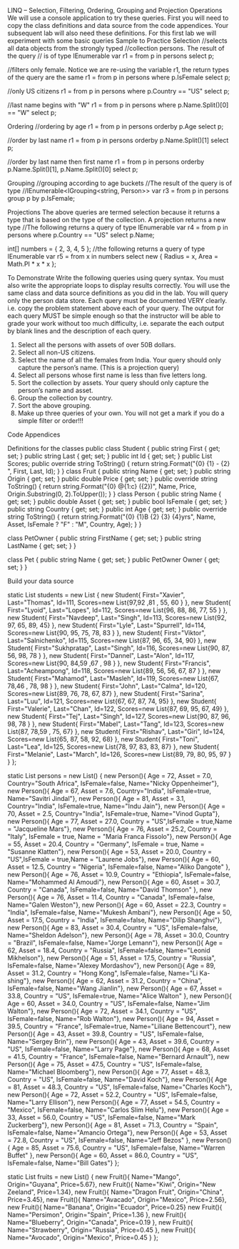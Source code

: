 LINQ – Selection, Filtering, Ordering, Grouping and Projection Operations
We will use a console application to try these queries. First you will need to copy the class definitions and data source from the code appendices. Your subsequent lab will also need these definitions.
For this first lab we will experiment with some basic queries
Sample to Practice
Selection
//selects all data objects from the strongly typed 
//collection persons. The result of the query
// is of type IEnumerable<Person>
var r1 = from p in persons select p;

//filters only female. Notice we are re-using the variable r1, the return types of the query are the same
r1 = from p in persons where p.IsFemale select p;

//only US citizens
r1 = from p in persons where p.Country == "US" select p;

//last name begins with "W"
r1 = from p in persons where p.Name.Split()[0] == "W" select p;

Ordering
//ordering by age
r1 = from p in persons orderby p.Age select p;

//order by last name
r1 = from p in persons orderby p.Name.Split()[1] select p;

//order by last name then first name
r1 = from p in persons orderby p.Name.Split()[1], p.Name.Split()[0] select p;

Grouping
//grouping according to age buckets
//The result of the query is of type
//IEnumerable<IGrouping<string, Person>>
var r3 = from p in persons
  group p by p.IsFemale;

Projections
The above queries are termed selection because it returns a type that is based on the type of the collection. A projection returns a new type
//The following returns a query of type IEnumerable<string>
var r4 =
  from p in persons
  where p.Country == "US"
  select p.Name;

int[] numbers = { 2, 3, 4, 5 };
//the following returns a query of type IEnumerable<a>
var r5 =
from x in numbers
  select new { Radius = x, Area = Math.PI * x * x };

To Demonstrate
Write the following queries using query syntax. You must also write the appropriate loops to display results correctly. You will use the same class and data source definitions as you did in the lab. You will query only the person data store. 
Each query must be documented VERY clearly. i.e. copy the problem statement above each of your query.
The output for each query MUST be simple enough so that the instructor will be able to grade your work without too much difficulty, i.e. separate the each output by blank lines and the description of each query.
1.	Select all the persons with assets of over 50B dollars.
2.	Select all non-US citizens.
3.	Select the name of all the females from India.
Your query should only capture the person’s name. (This is a projection query)
4.	Select all persons whose first name is less than five letters long.
5.	Sort the collection by assets. 
Your query should only capture the person’s name and asset.
6.	Group the collection by country.
7.	Sort the above grouping.
8.	Make up three queries of your own.
You will not get a mark if you do a simple filter or order!!!


Code Appendices

Definitions for the classes
public class Student
{
  public string First { get; set; }
  public string Last { get; set; }
  public int Id { get; set; }
  public List<int> Scores;
  public override string ToString()
  {
    return string.Format("{0} {1} - {2} ", First, Last, Id);
  }
}
class Fruit
{
  public string Name { get; set; }
  public string Origin { get; set; }
  public double Price { get; set; }
  public override string ToString()
  {
    return string.Format("{0} @{1:c} ({2})", Name, Price, Origin.Substring(0, 2).ToUpper());
  }
}
class Person
{
  public string Name { get; set; }
  public double Asset { get; set; }
  public bool IsFemale { get; set; }
  public string Country { get; set; }
  public int Age { get; set; }
  public override string ToString()
  {
    return string.Format("{0} {1}B {2} {3} {4}yrs", Name, Asset, IsFemale ? "F" : "M", Country, Age);
  }
}


class PetOwner
{
  public string FirstName { get; set; }
  public string LastName { get; set; }
}


class Pet
{
  public string Name { get; set; }
  public PetOwner Owner { get; set; }
}


Build your data source

static List<Student> students = new List<Student> {
  new Student{ First="Xavier", Last="Thomas", Id=111, Scores=new List<int>{97,92 ,81 , 55, 60 } },
  new Student{ First="Lyoid", Last="Lopes", Id=112, Scores=new List<int>{96, 88, 86, 77, 55 } },
  new Student{ First="Navdeep", Last="Singh", Id=113, Scores=new List<int>{92, 97, 65, 89,  45} },
  new Student{ First="Lyle", Last="Spurrell", Id=114, Scores=new List<int>{90, 95, 75, 78, 83 } },
  new Student{ First="Viktor", Last="Salnichenko", Id=115, Scores=new List<int>{87, 96, 65, 34,  90} },
  new Student{ First="Sukhpratap", Last="Singh", Id=116, Scores=new List<int>{90, 87, 56, 98, 78 } },
  new Student{ First="Dannel", Last="Alon", Id=117, Scores=new List<int>{90, 84,59 ,67 , 98 } },
  new Student{ First="Francis", Last="Acheampong", Id=118, Scores=new List<int>{89, 56, 56, 67, 87 } },
  new Student{ First="Mahamod", Last="Masleh", Id=119, Scores=new List<int>{67, 78,46 , 78, 98 } },
  new Student{ First="John", Last="Calma", Id=120, Scores=new List<int>{89, 76, 78, 67,  87} },
  new Student{ First="Sarina", Last="Luu", Id=121, Scores=new List<int>{67, 67, 87, 74,  95} },
  new Student{ First="Valerie", Last="Chan", Id=122, Scores=new List<int>{87, 69, 95, 67,  49} },
  new Student{ First="Tej", Last="Singh", Id=127, Scores=new List<int>{90, 87, 96, 98, 78 } },
  new Student{ First="Mabel", Last="Tang", Id=123, Scores=new List<int>{87, 78,59 , 75,  67} },
  new Student{ First="Rishav", Last="Giri", Id=124, Scores=new List<int>{65, 87, 58, 92,  68} },
  new Student{ First="Toni", Last="Lea", Id=125, Scores=new List<int>{78, 97, 83, 83,  87} },
  new Student{ First="Melanie", Last="March", Id=126, Scores=new List<int>{89, 79, 80, 95, 97 } }
};

static List<Person> persons = new List<Person>() 
{
  new Person(){ Age = 72, Asset = 7.0, Country="South Africa", IsFemale=false, Name="Nicky Oppenheimer"},
  new Person(){ Age = 67, Asset = 7.6, Country="India", IsFemale=true, Name="Savitri Jindal"},
  new Person(){ Age = 81, Asset = 3.1, Country="India", IsFemale=true, Name="Indu Jain"},
  new Person(){ Age = 70, Asset = 2.5, Country="India", IsFemale=true, Name="Vinod Gupta"},
  new Person(){ Age = 77, Asset = 27.0, Country = "US",IsFemale = true,Name = "Jacqueline Mars"},
  new Person(){ Age = 76, Asset = 25.2, Country = "Italy", IsFemale = true, Name = "Maria Franca Fissolo"},
  new Person(){ Age = 55, Asset = 20.4, Country = "Germany", IsFemale = true, Name = "Susanne Klatten"},
  new Person(){ Age = 53, Asset = 20.0, Country = "US",IsFemale = true,Name = "Laurene Jobs"},
  new Person(){ Age = 60, Asset = 12.5, Country = "Nigeria", IsFemale=false, Name="Aliko Dangote" },
  new Person(){ Age = 76, Asset = 10.9, Country = "Ethiopia", IsFemale=false, Name="Mohammed Al Amoudi"},
  new Person(){ Age = 60, Asset = 30.7, Country = "Canada", IsFemale=false, Name="David Thomson" },
  new Person(){ Age = 76, Asset = 11.4, Country = "Canada", IsFemale=false, Name="Galen Weston"},
  new Person(){ Age = 60, Asset = 22.3, Country = "India", IsFemale=false, Name="Mukesh Ambani"},
  new Person(){ Age = 50, Asset = 17.5, Country = "India", IsFemale=false, Name="Dilip Shanghvi"},
  new Person(){ Age = 83, Asset = 30.4, Country = "US", IsFemale=false, Name="Sheldon Adelson"},
  new Person(){ Age = 78, Asset = 30.0, Country = "Brazil", IsFemale=false, Name="Jorge Lemann"},
  new Person(){ Age = 62, Asset = 18.4, Country = "Russia", IsFemale=false, Name="Leonid Mikhelson"},
  new Person(){ Age = 51, Asset = 17.5, Country = "Russia", IsFemale=false, Name="Alexey Mordashov"},
  new Person(){ Age = 89, Asset = 31.2, Country = "Hong Kong", IsFemale=false, Name="Li Ka-shing"},
  new Person(){ Age = 62, Asset = 31.2, Country = "China", IsFemale=false, Name="Wang Jianlin"},
  new Person(){ Age = 67, Asset = 33.8, Country = "US", IsFemale=true, Name="Alice Walton" },
  new Person(){ Age = 60, Asset = 34.0, Country = "US", IsFemale=false, Name="Jim Walton"},
  new Person(){ Age = 72, Asset = 34.1, Country = "US", IsFemale=false, Name="Rob Walton"},
  new Person(){ Age = 94, Asset = 39.5, Country = "France", IsFemale=true, Name="Liliane Bettencourt"},
  new Person(){ Age = 43, Asset = 39.8, Country = "US", IsFemale=false, Name="Sergey Brin"},
  new Person(){ Age = 43, Asset = 39.6, Country = "US", IsFemale=false, Name="Larry Page"},
  new Person(){ Age = 68, Asset = 41.5, Country = "France", IsFemale=false, Name="Bernard Arnault"},
  new Person(){ Age = 75, Asset = 47.5, Country = "US", IsFemale=false, Name="Michael Bloomberg"},
  new Person(){ Age = 77, Asset = 48.3, Country = "US", IsFemale=false, Name="David Koch"},
  new Person(){ Age = 81, Asset = 48.3, Country = "US", IsFemale=false, Name="Charles Koch"},
  new Person(){ Age = 72, Asset = 52.2, Country = "US", IsFemale=false, Name="Larry Ellison"},
  new Person(){ Age = 77, Asset = 54.5, Country = "Mexico", IsFemale=false, Name="Carlos Slim Helu"},
  new Person(){ Age = 33, Asset = 56.0, Country = "US", IsFemale=false, Name="Mark Zuckerberg"},
  new Person(){ Age = 81, Asset = 71.3, Country = "Spain", IsFemale=false, Name="Amancio Ortega"},
  new Person(){ Age = 53, Asset = 72.8, Country = "US", IsFemale=false, Name="Jeff Bezos" },
  new Person(){ Age = 85, Asset = 75.6, Country = "US", IsFemale=false, Name="Warren Buffet" },
  new Person(){ Age = 60, Asset = 86.0, Country = "US", IsFemale=false, Name="Bill Gates"}
};

static List<Fruit> fruits = new List<Fruit>()
{
  new Fruit(){ Name="Mango", Origin="Guyana", Price=5.67},
  new Fruit(){ Name="Kiwi", Origin="New Zeeland", Price=1.34},
  new Fruit(){ Name="Dragon Fruit", Origin="China", Price=3.45},
  new Fruit(){ Name="Avacado", Origin="Mexico", Price=2.56},
  new Fruit(){ Name="Banana", Origin="Ecuador", Price=0.25}
  new Fruit(){ Name="Persimon", Origin="Spain", Price=1.36 },
  new Fruit(){ Name="Blueberry", Origin="Canada", Price=0.19 },
  new Fruit(){ Name="Strawberry", Origin="Russia", Price=0.45 },
  new Fruit(){ Name="Avocado", Origin="Mexico", Price=0.45 }
};

